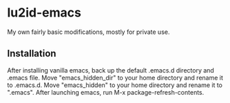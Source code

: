 # lu2id-emacs

My own fairly basic modifications, mostly for private use.

## Installation

After installing vanilla emacs, back up the default .emacs.d directory and .emacs file. Move "emacs_hidden_dir" to your home directory and rename it to .emacs.d. Move "emacs_hidden" to your home directory and rename it to ".emacs". After launching emacs, run M-x package-refresh-contents.
